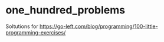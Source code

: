 one_hundred_problems
====================

Soltutions for https://go-left.com/blog/programming/100-little-programming-exercises/
